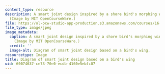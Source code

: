 ```yaml
---
content_type: resource
description: A smart joint design inspired by a shore bird's morphing wing structure.
  (Image by MIT OpenCourseWare.)
file: https://ol-ocw-studio-app-production.s3.amazonaws.com/courses/16-982-bio-inspired-structures-spring-2009/60074637ce7370e0ecdb4160e5ebfc07_16-982s09.jpg
file_type: image/jpeg
image_metadata:
  caption: A smart joint design inspired by a shore bird's morphing wing structure.
    (Image by MIT OpenCourseWare.)
  credit: ''
  image-alt: Diagram of smart joint design based on a bird's wing.
resourcetype: Image
title: Diagram of smart joint design based on a bird's wing
uid: 60074637-ce73-70e0-ecdb-4160e5ebfc07
---
```

